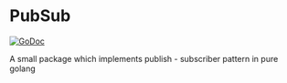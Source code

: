 # PubSub


[![GoDoc](https://godoc.org/github.com/kkdai/maglev?status.svg)](https://godoc.org/github.com/arunmurugan78/pubsub) 

A small package which implements publish - subscriber pattern in pure golang


